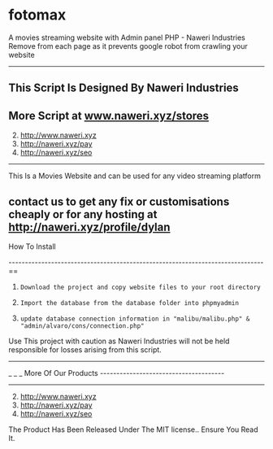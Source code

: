 # fotomax
A movies streaming website with Admin panel PHP - Naweri Industries
Remove <meta name="robots" content="noindex, nofollow"> from each page as it prevents google robot from crawling your website

--------------------------------------------------------------------------------
This Script Is Designed By Naweri Industries
--------------------------------------------------------------------------------
More Script at www.naweri.xyz/stores
--------------------------------------------------------------------------------


 2.  http://www.naweri.xyz
 3.  http://naweri.xyz/pay
 4.  http://naweri.xyz/seo


------------------------------------------------------------------------------

This Is a Movies Website and can be used for any video streaming platform

contact us to get any fix or customisations cheaply or for any hosting
 at http://naweri.xyz/profile/dylan
--------------------------------------------------------------------------------

How To Install


------------------------------------------------------------------------------==

1.     Download the project and copy website files to your root directory

2.     Import the database from the database folder into phpmyadmin

3.     update database connection information in "malibu/malibu.php" & "admin/alvaro/cons/connection.php"


Use This project with caution as Naweri Industries will not be held responsible for losses arising from this script.


-------------------------------------------------------------------------------

_     _          _  More Of Our Products --------------------------------------

-------------------------------------------------------------------------------


 2.  http://www.naweri.xyz
 3.  http://naweri.xyz/pay
 4.  http://naweri.xyz/seo







 The Product Has Been Released Under The MIT license.. Ensure You Read It.

